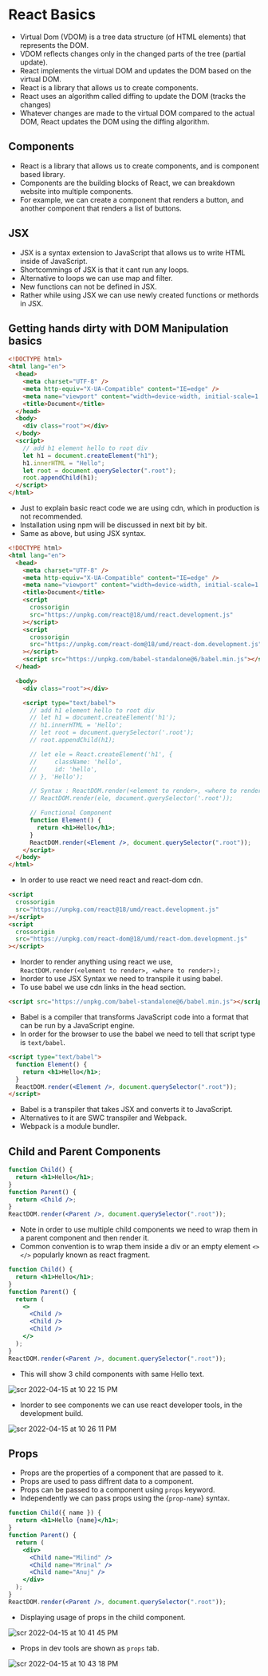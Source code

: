 # React Basics

- Virtual Dom (VDOM) is a tree data structure (of HTML elements) that represents the DOM.
- VDOM reflects changes only in the changed parts of the tree (partial update).
- React implements the virtual DOM and updates the DOM based on the virtual DOM.
- React is a library that allows us to create components.
- React uses an algorithm called diffing to update the DOM (tracks the changes)
- Whatever changes are made to the virtual DOM compared to the actual DOM, React updates the DOM using the diffing algorithm.

## Components

- React is a library that allows us to create components, and is component based library.
- Components are the building blocks of React, we can breakdown website into multiple components.
- For example, we can create a component that renders a button, and another component that renders a list of buttons.

## JSX

- JSX is a syntax extension to JavaScript that allows us to write HTML inside of JavaScript.
- Shortcommings of JSX is that it cant run any loops.
- Alternative to loops we can use map and filter.
- New functions can not be defined in JSX.
- Rather while using JSX we can use newly created functions or methords in JSX.

## Getting hands dirty with DOM Manipulation basics

```html
<!DOCTYPE html>
<html lang="en">
  <head>
    <meta charset="UTF-8" />
    <meta http-equiv="X-UA-Compatible" content="IE=edge" />
    <meta name="viewport" content="width=device-width, initial-scale=1.0" />
    <title>Document</title>
  </head>
  <body>
    <div class="root"></div>
  </body>
  <script>
    // add h1 element hello to root div
    let h1 = document.createElement("h1");
    h1.innerHTML = "Hello";
    let root = document.querySelector(".root");
    root.appendChild(h1);
  </script>
</html>
```

- Just to explain basic react code we are using cdn, which in production is not recommended.
- Installation using npm will be discussed in next bit by bit.
- Same as above, but using JSX syntax.

```html
<!DOCTYPE html>
<html lang="en">
  <head>
    <meta charset="UTF-8" />
    <meta http-equiv="X-UA-Compatible" content="IE=edge" />
    <meta name="viewport" content="width=device-width, initial-scale=1.0" />
    <title>Document</title>
    <script
      crossorigin
      src="https://unpkg.com/react@18/umd/react.development.js"
    ></script>
    <script
      crossorigin
      src="https://unpkg.com/react-dom@18/umd/react-dom.development.js"
    ></script>
    <script src="https://unpkg.com/babel-standalone@6/babel.min.js"></script>
  </head>

  <body>
    <div class="root"></div>

    <script type="text/babel">
      // add h1 element hello to root div
      // let h1 = document.createElement('h1');
      // h1.innerHTML = 'Hello';
      // let root = document.querySelector('.root');
      // root.appendChild(h1);

      // let ele = React.createElement('h1', {
      //     className: 'hello',
      //     id: 'hello',
      // }, 'Hello');

      // Syntax : ReactDOM.render(<element to render>, <where to render>);
      // ReactDOM.render(ele, document.querySelector('.root'));

      // Functional Component
      function Element() {
        return <h1>Hello</h1>;
      }
      ReactDOM.render(<Element />, document.querySelector(".root"));
    </script>
  </body>
</html>
```

- In order to use react we need react and react-dom cdn.

```html
<script
  crossorigin
  src="https://unpkg.com/react@18/umd/react.development.js"
></script>
<script
  crossorigin
  src="https://unpkg.com/react-dom@18/umd/react-dom.development.js"
></script>
```

- Inorder to render anything using react we use, `ReactDOM.render(<element to render>, <where to render>);`
- Inorder to use JSX Syntax we need to transpile it using babel.
- To use babel we use cdn links in the head section.

```html
<script src="https://unpkg.com/babel-standalone@6/babel.min.js"></script>
```

- Babel is a compiler that transforms JavaScript code into a format that can be run by a JavaScript engine.
- In order for the browser to use the babel we need to tell that script type is `text/babel`.

```html
<script type="text/babel">
  function Element() {
    return <h1>Hello</h1>;
  }
  ReactDOM.render(<Element />, document.querySelector(".root"));
</script>
```

- Babel is a transpiler that takes JSX and converts it to JavaScript.
- Alternatives to it are SWC transpiler and Webpack.
- Webpack is a module bundler.

## Child and Parent Components

```jsx
function Child() {
  return <h1>Hello</h1>;
}
function Parent() {
  return <Child />;
}
ReactDOM.render(<Parent />, document.querySelector(".root"));
```

- Note in order to use multiple child components we need to wrap them in a parent component and then render it.
- Common convention is to wrap them inside a div or an empty element `<> </>` popularly known as react fragment.

```jsx
function Child() {
  return <h1>Hello</h1>;
}
function Parent() {
  return (
    <>
      <Child />
      <Child />
      <Child />
    </>
  );
}
ReactDOM.render(<Parent />, document.querySelector(".root"));
```

- This will show 3 child components with same Hello text.

![scr 2022-04-15 at 10 22 15 PM](https://user-images.githubusercontent.com/28717686/163598410-f8679702-eeba-4352-8ee3-55da2b8d6f04.png)

- Inorder to see components we can use react developer tools, in the development build.

![scr 2022-04-15 at 10 26 11 PM](https://user-images.githubusercontent.com/28717686/163598784-17904774-ba2f-465c-a880-2b8f0dd040dc.png)

## Props

- Props are the properties of a component that are passed to it.
- Props are used to pass diffrent data to a component.
- Props can be passed to a component using `props` keyword.
- Independently we can pass props using the {`prop-name`} syntax.

```jsx
function Child({ name }) {
  return <h1>Hello {name}</h1>;
}
function Parent() {
  return (
    <div>
      <Child name="Milind" />
      <Child name="Mrinal" />
      <Child name="Anuj" />
    </div>
  );
}
ReactDOM.render(<Parent />, document.querySelector(".root"));
```

- Displaying usage of props in the child component.

![scr 2022-04-15 at 10 41 45 PM](https://user-images.githubusercontent.com/28717686/163600488-7970b99a-b0ea-4bb5-96b8-f30ce493efe6.png)

- Props in dev tools are shown as `props` tab.

![scr 2022-04-15 at 10 43 18 PM](https://user-images.githubusercontent.com/28717686/163600503-1fb8d70e-761d-4675-84f0-cb24b9b53cd9.png)

